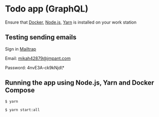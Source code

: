 # Todo app (GraphQL)

Ensure that [Docker](https://docs.docker.com/engine/install), [Node.js](https://nodejs.org/en/), [Yarn](https://yarnpkg.com/) is installed on your work station

## Testing sending emails

Sign in [Mailtrap](https://mailtrap.io/signin)

Email: mikah42879@jmpant.com

Password: 4nvE3A-ck9kNjd\\\*

## Running the app using Node.js, Yarn and Docker Compose

```
$ yarn
```

```
$ yarn start:all
```
